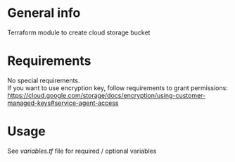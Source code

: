 # General info

Terraform module to create cloud storage bucket

# Requirements

No special requirements.  
If you want to use encryption key, follow requirements to grant permissions: https://cloud.google.com/storage/docs/encryption/using-customer-managed-keys#service-agent-access

# Usage

See *variables.tf* file for required / optional variables
